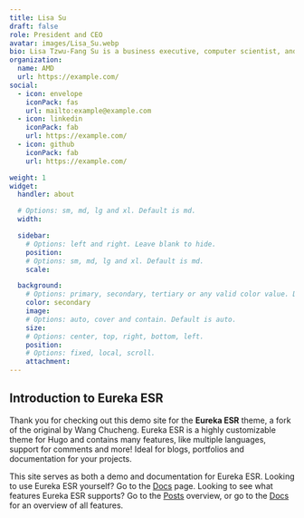 ```yaml
---
title: Lisa Su
draft: false
role: President and CEO
avatar: images/Lisa_Su.webp
bio: Lisa Tzwu-Fang Su is a business executive, computer scientist, and electrical engineer.
organization:
  name: AMD
  url: https://example.com/
social:
  - icon: envelope
    iconPack: fas
    url: mailto:example@example.com
  - icon: linkedin
    iconPack: fab
    url: https://example.com/
  - icon: github
    iconPack: fab
    url: https://example.com/

weight: 1
widget:
  handler: about

  # Options: sm, md, lg and xl. Default is md.
  width:

  sidebar:
    # Options: left and right. Leave blank to hide.
    position:
    # Options: sm, md, lg and xl. Default is md.
    scale:

  background:
    # Options: primary, secondary, tertiary or any valid color value. Default is primary.
    color: secondary
    image:
    # Options: auto, cover and contain. Default is auto.
    size:
    # Options: center, top, right, bottom, left.
    position:
    # Options: fixed, local, scroll.
    attachment:
---
```


## Introduction to Eureka ESR

Thank you for checking out this demo site for the **Eureka ESR** theme, a fork of the original by Wang Chucheng. Eureka ESR is a highly customizable theme for Hugo and contains many features, like multiple languages, support for comments and more! Ideal for blogs, portfolios and documentation for your projects.

This site serves as both a demo and documentation for Eureka ESR. Looking to use Eureka ESR yourself? Go to the [Docs] page. Looking to see what features Eureka ESR supports? Go to the [Posts] overview, or go to the [Docs] for an overview of all features.

[Docs]: /docs/
[Posts]: /posts/

